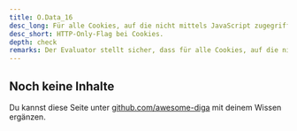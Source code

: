 ```yaml
---
title: O.Data_16
desc_long: Für alle Cookies, auf die nicht mittels JavaScript zugegriffen wird, MUSS das HTTP-Only-Flag verwendet werden.
desc_short: HTTP-Only-Flag bei Cookies.    
depth: check
remarks: Der Evaluator stellt sicher, dass für alle Cookies, auf die nicht mittels JavaScript zugegriffen wird, das HTTP-Only-Flag gesetzt ist.
---
```


## Noch keine Inhalte

Du kannst diese Seite unter [github.com/awesome-diga](https://github.com/awesome-diga/tr-faq) mit deinem Wissen ergänzen.
